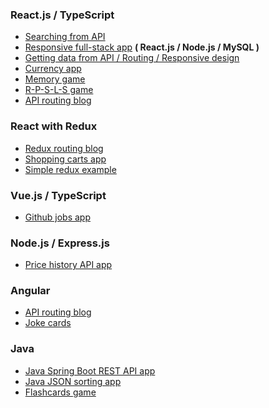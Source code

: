 <!--### Welcome 👋

✨ How to reach me: [LinkedIn](https://www.linkedin.com/in//)<br><br>

My projects are available below ⤵️-->
      
### React.js / TypeScript
- [Searching from API](https://github.com/artyom-n/search-api)
- [Responsive full-stack app](https://github.com/artyom-n/client-server-app) <b>( React.js / Node.js / MySQL )</b>
- [Getting data from API / Routing / Responsive design](https://github.com/artyom-n/get-data-from-api)
- [Currency app](https://github.com/artyom-n/currency-app)
- [Memory game](https://github.com/artyom-n/memory-game)
- [R-P-S-L-S game](https://github.com/artyom-n/rock-paper)
- [API routing blog](https://github.com/artyom-n/api-blog)

### React with Redux
- [Redux routing blog](https://github.com/artyom-n/redux-blog)
- [Shopping carts app](https://github.com/artyom-n/shop-carts)
- [Simple redux example](https://github.com/artyom-n/react-redux-ts)

### Vue.js / TypeScript
- [Github jobs app](https://github.com/artyom-n/dev-challenges)
 
### Node.js / Express.js
- [Price history API app](https://github.com/artyom-n/coindesk)          
       
### Angular
- [API routing blog](https://github.com/artyom-n/ricky-morty)
- [Joke cards](https://github.com/artyom-n/joke-app)
      
### Java
- [Java Spring Boot REST API app](https://github.com/artyom-n/rest-spring-boot)
- [Java JSON sorting app](https://github.com/artyom-n/java-json-sort)
- [Flashcards game](https://github.com/artyom-n/flashcards-in-java)

<!--
### Hi there 👋

**artyom-n/artyom-n** is a ✨ _special_ ✨ repository because its `README.md` (this file) appears on your GitHub profile.

Here are some ideas to get you started:

- 🔭 I’m currently working on ...
- 🌱 I’m currently learning ...
- 👯 I’m looking to collaborate on ...
- 🤔 I’m looking for help with ...
- 💬 Ask me about ...
- 📫 How to reach me: ...
- 😄 Pronouns: ...
- ⚡ Fun fact: ...
-->
